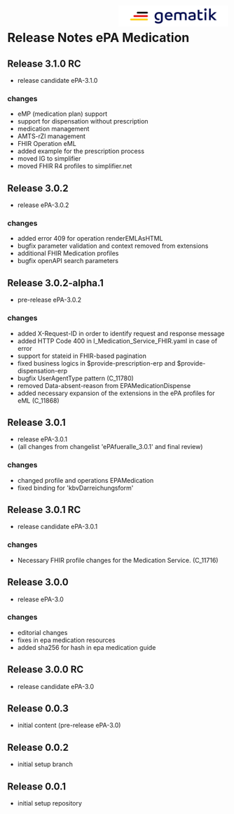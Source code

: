 <img align="right" width="250" height="47" src="images/Gematik_Logo_Flag_With_Background.png"/> <br/>    
 
# Release Notes ePA Medication
## Release 3.1.0 RC
- release candidate ePA-3.1.0
### changes
- eMP (medication plan) support
- support for dispensation without prescription
- medication management
- AMTS-rZI management
- FHIR Operation eML
- added example for the prescription process
- moved IG to simplifier
- moved FHIR R4 profiles to simplifier.net

## Release 3.0.2
- release ePA-3.0.2
### changes
- added error 409 for operation renderEMLAsHTML
- bugfix parameter validation and context removed from extensions
- additional FHIR Medication profiles
- bugfix openAPI search parameters
## Release 3.0.2-alpha.1
- pre-release ePA-3.0.2
### changes
- added X-Request-ID in order to identify request and response message
- added HTTP Code 400 in I_Medication_Service_FHIR.yaml in case of error
- support for stateid in FHIR-based pagination
- fixed business logics in $provide-prescription-erp and $provide-dispensation-erp
- bugfix UserAgentType pattern (C_11780)
- removed Data-absent-reason from EPAMedicationDispense
- added necessary expansion of the extensions in the ePA profiles for eML (C_11868)
## Release 3.0.1
- release ePA-3.0.1
- (all changes from changelist 'ePAfueralle_3.0.1' and final review)
### changes
- changed profile and operations EPAMedication
- fixed binding for 'kbvDarreichungsform'
## Release 3.0.1 RC
- release candidate ePA-3.0.1
### changes
- Necessary FHIR profile changes for the Medication Service. (C_11716)
## Release 3.0.0
- release ePA-3.0
### changes
- editorial changes
- fixes in epa medication resources
- added sha256 for hash in epa medication guide
## Release 3.0.0 RC
- release candidate ePA-3.0
## Release 0.0.3
- initial content (pre-release ePA-3.0)
## Release 0.0.2
- initial setup branch
## Release 0.0.1
- initial setup repository
